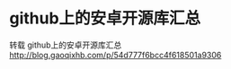 # github上的安卓开源库汇总

转载 github上的安卓开源库汇总
<a href="http://blog.gaoqixhb.com/p/54d777f6bcc4f618501a9306">http://blog.gaoqixhb.com/p/54d777f6bcc4f618501a9306<a>

